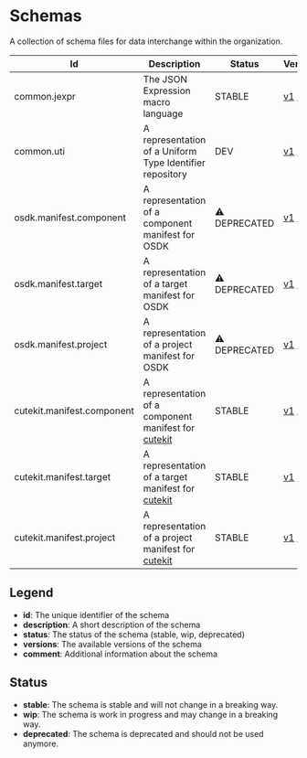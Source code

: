 # Schemas

A collection of schema files for data interchange within the organization.

| Id                         | Description                                                                                         | Status       | Versions                                                                                                                                                 | Comment                           |
| -------------------------- | --------------------------------------------------------------------------------------------------- | ------------ | -------------------------------------------------------------------------------------------------------------------------------------------------------- | --------------------------------- |
| common.jexpr               | The JSON Expression macro language                                                                  | STABLE       | [v1](https://schemas.cute.engineering/stable/common.jexpr.v1) [latest](https://schemas.cute.engineering/latest/common.jexpr)                             |                                   |
| common.uti                 | A representation of a Uniform Type Identifier repository                                            | DEV          | [v1](https://schemas.cute.engineering/stable/common.uti.v1) [latest](https://schemas.cute.engineering/latest/common.uti)                                 |                                   |
| osdk.manifest.component    | A representation of a component manifest for OSDK                                                   | ⚠️ DEPRECATED | [v1](https://schemas.cute.engineering/stable/osdk.manifest.component.v1) [latest](https://schemas.cute.engineering/latest/osdk.manifest.component)       | Use cutekit based schemas instead |
| osdk.manifest.target       | A representation of a target manifest for OSDK                                                      | ⚠️ DEPRECATED | [v1](https://schemas.cute.engineering/stable/osdk.manifest.target.v1) [latest](https://schemas.cute.engineering/latest/osdk.manifest.target)             | Use cutekit based schemas instead |
| osdk.manifest.project      | A representation of a project manifest for OSDK                                                     | ⚠️ DEPRECATED | [v1](https://schemas.cute.engineering/stable/osdk.manifest.project.v1) [latest](https://schemas.cute.engineering/latest/osdk.manifest.project)           | Use cutekit based schemas instead |
| cutekit.manifest.component | A representation of a component manifest for [cutekit](https://github.com/cute-engineering/cutekit) | STABLE       | [v1](https://schemas.cute.engineering/stable/cutekit.manifest.component.v1) [latest](https://schemas.cute.engineering/latest/cutekit.manifest.component) |                                   |
| cutekit.manifest.target    | A representation of a target manifest for [cutekit](https://github.com/cute-engineering/cutekit)    | STABLE       | [v1](https://schemas.cute.engineering/stable/cutekit.manifest.target.v1) [latest](https://schemas.cute.engineering/latest/cutekit.manifest.target)       |                                   |
| cutekit.manifest.project   | A representation of a project manifest for [cutekit](https://github.com/cute-engineering/cutekit)   | STABLE       | [v1](https://schemas.cute.engineering/stable/cutekit.manifest.project.v1) [latest](https://schemas.cute.engineering/latest/cutekit.manifest.project)     |                                   |

## Legend

- **id**: The unique identifier of the schema
- **description**: A short description of the schema
- **status**: The status of the schema (stable, wip, deprecated)
- **versions**: The available versions of the schema
- **comment**: Additional information about the schema

## Status
 - **stable**: The schema is stable and will not change in a breaking way.
 - **wip**: The schema is work in progress and may change in a breaking way.
 - **deprecated**: The schema is deprecated and should not be used anymore.

